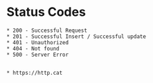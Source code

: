 # Status Codes

    * 200 - Successful Request
    * 201 - Successful Insert / Successful update
    * 401 - Unauthorized
    * 404 - Not found
    * 500 - Server Error


    * https://http.cat